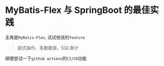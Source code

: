# MyBatis-Flex 与 SpringBoot 的最佳实践

主角是`MyBatis-Flex`, 试试他说的`feature`
> 链式操作、多数据源、SQL审计

顺便尝试一下`github actions`的`CI/CD`功能